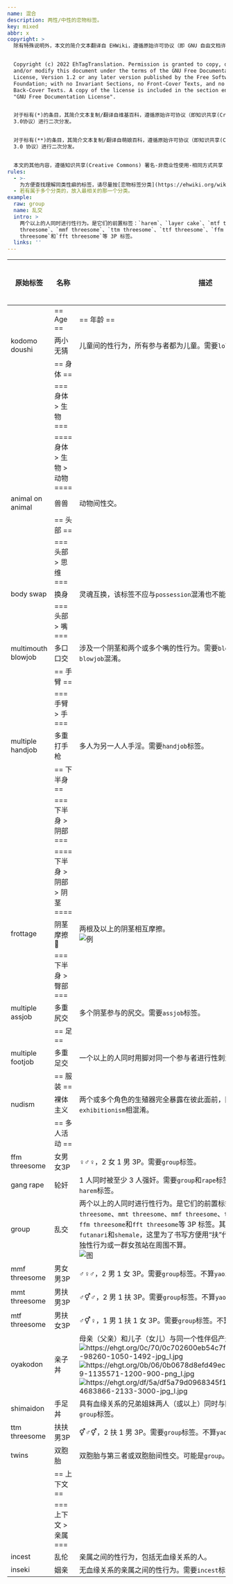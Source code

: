 ```yaml
---
name: 混合
description: 两性/中性的恋物标签。
key: mixed
abbr: x
copyright: >
  除有特殊说明外，本文的简介文本翻译自 EHWiki，遵循原始许可协议（即 GNU 自由文档许可证）进行二次分发。


  Copyright (c) 2022 EhTagTranslation. Permission is granted to copy, distribute
  and/or modify this document under the terms of the GNU Free Documentation
  License, Version 1.2 or any later version published by the Free Software
  Foundation; with no Invariant Sections, no Front-Cover Texts, and no
  Back-Cover Texts. A copy of the license is included in the section entitled
  "GNU Free Documentation License".


  对于标有(*)的条目，其简介文本复制/翻译自维基百科，遵循原始许可协议（即知识共享(Creative Commons) 署名-相同方式共享
  3.0协议）进行二次分发。


  对于标有(**)的条目，其简介文本复制/翻译自萌娘百科，遵循原始许可协议（即知识共享(Creative Commons) 署名-非商业性使用-相同方式共享
  3.0 协议）进行二次分发。


  本文的其他内容，遵循知识共享(Creative Commons) 署名-非商业性使用-相同方式共享 3.0 协议提供。
rules:
  - >-
    为方便查找理解同类性癖的标签，请尽量按[恋物标签分类](https://ehwiki.org/wiki/Fetish_Listing)归类存放，将类别写成注释。
  - 若有属于多个分类的，放入最相关的那一个分类。
example:
  raw: group
  name: 乱交
  intro: >
    两个以上的人同时进行性行为。是它们的前置标签：`harem`、`layer cake`、`mtf threesome`、`mmt
    threesome`、`mmf threesome`、`ttm threesome`、`ttf threesome`、`ffm
    threesome`和`fft threesome`等 3P 标签。
  links: ''
---
```


| 原始标签 | 名称 | 描述 | 外部链接 |
| -------- | ---- | ---- | -------- |
|  | == Age == | == 年龄 == |  |
| kodomo doushi | 两小无猜 | 儿童间的性行为，所有参与者都为儿童。需要`lolicon`和`shotacon`标签。 |  |
|  | == 身体 == |  |  |
|  | === 身体 > 生物 === |  |  |
|  | ==== 身体 > 生物 > 动物 ==== |  |  |
| animal on animal | 兽兽 | 动物间性交。 |  |
|  | == 头部 == |  |  |
|  | === 头部 > 思维 === |  |  |
| body swap | 换身 | 灵魂互换，该标签不应与`possession`混淆也不能标为`gender change`。 |  |
|  | === 头部 > 嘴 === |  |  |
| multimouth blowjob | 多口口交 | 涉及一个阴茎和两个或多个嘴的性行为。需要`blowjob`标签。不应与`double blowjob`混淆。 |  |
|  | == 手臂 == |  |  |
|  | === 手臂 > 手 === |  |  |
| multiple handjob | 多重打手枪 | 多人为另一人人手淫。需要`handjob`标签。 |  |
|  | == 下半身 == |  |  |
|  | === 下半身 > 阴部 === |  |  |
|  | ==== 下半身 > 阴部 > 阴茎 ==== |  |  |
| frottage | 阴茎摩擦🤺 | 两根及以上的阴茎相互摩擦。<br>![例](# "https://ehgt.org/72/a9/72a9f8c2fc1346ec17bfbffc40cc23373e4f1e11-1193994-1412-1000-jpg_l.jpg") |  |
|  | === 下半身 > 臀部 === |  |  |
| multiple assjob | 多重尻交 | 多个阴茎参与的尻交。需要`assjob`标签。 |  |
|  | == 足 == |  |  |
| multiple footjob | 多重足交 | 一个以上的人同时用脚对同一个参与者进行性刺激。需要`footjob`标签。 |  |
|  | == 服装 == |  |  |
| nudism | 裸体主义 | 两个或多个角色的生殖器完全暴露在彼此面前，同时没有进行性活动。不要与`exhibitionism`相混淆。 |  |
|  | == 多人活动 == |  |  |
| ffm threesome | 女男女3P | ♀♂♀，2 女 1 男 3P。需要`group`标签。 |  |
| gang rape | 轮奸 | 1 人同时被至少 3 人强奸。需要`group`和`rape`标签。对于双方同意的性行为，使用`harem`标签。 |  |
| group | 乱交 | 两个以上的人同时进行性行为。是它们的前置标签：`harem`、`layer cake`、`mtf threesome`、`mmt threesome`、`mmf threesome`、`ttm threesome`、`ttf threesome`、`ffm threesome`和`fft threesome`等 3P 标签。其中 t 为变性人(transsexual)，包含`futanari`和`shemale`，这里为了书写方便用“扶”代指。两个或两个以上的伴侣有单独性行为或一群女孩站在周围不算。<br>![图](# "https://ehgt.org/eb/8a/eb8a92af97e65f81c552ca217fea67262afa0e24-2159382-1381-2000-jpg_l.jpg") |  |
| mmf threesome | 男女男3P | ♂♀♂，2 男 1 女 3P。需要`group`标签。不算`yaoi`。 |  |
| mmt threesome | 男扶男3P | ♂⚥♂，2 男 1 扶 3P。需要`group`标签。不算`yaoi`。 |  |
| mtf threesome | 男扶女3P | ♂⚥♀，1 男 1 扶 1 女 3P。需要`group`标签。不算`yaoi`。 |  |
| oyakodon | 亲子丼 | 母亲（父亲）和儿子（女儿）与同一个性伴侣产生性行为。需要`group`标签。<br>![](# "https://ehgt.org/0c/70/0c702600eb54c7f3291dfe4e154c4dc42d38daec-98260-1050-1492-jpg_l.jpg") ![](# "https://ehgt.org/0b/06/0b0678d8efd49ec032e5ea20283624f364d5b689-1135571-1200-900-png_l.jpg") ![](# "https://ehgt.org/df/5a/df5a79d0968345f1dd480e5eb4203fb26adc9bfa-4683866-2133-3000-jpg_l.jpg") |  |
| shimaidon | 手足丼 | 具有血缘关系的兄弟姐妹两人（或以上）同时与同一个性伴侣产生性行为，需要`group`标签。 |  |
| ttm threesome | 扶扶男3P | ⚥♂⚥，2 扶 1 男 3P。需要`group`标签。不算`yaoi`。 |  |
| twins | 双胞胎 | 双胞胎与第三者或双胞胎间性交。可能是`group`。 |  |
|  | == 上下文 == |  |  |
|  | === 上下文 > 亲属 === |  |  |
| incest | 乱伦 | 亲属之间的性行为，包括无血缘关系的人。 |  |
| inseki | 姻亲 | 无血缘关系的亲属之间的性行为。需要`incest`标签。 |  |

<!--
Template: 
|  |  |  |  |
-->
